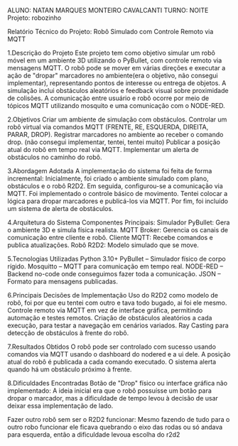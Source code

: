 ALUNO: NATAN MARQUES MONTEIRO CAVALCANTI
TURNO: NOITE
Projeto: robozinho

Relatório Técnico do Projeto: Robô Simulado com Controle Remoto via MQTT

1.Descrição do Projeto
Este projeto tem como objetivo simular um robô móvel em um ambiente 3D utilizando o PyBullet, com controle remoto via mensagens MQTT. O robô pode se mover em várias direções e executar a ação de "dropar" marcadores no ambiente(era o objetivo, não consegui implementar), representando pontos de interesse ou entrega de objetos.
A simulação inclui obstáculos aleatórios e feedback visual sobre proximidade de colisões. A comunicação entre usuário e robô ocorre por meio de tópicos MQTT utilizando mosquito e uma comunicação com o NODE-RED.

2.Objetivos
Criar um ambiente de simulação com obstáculos.
Controlar um robô virtual via comandos MQTT (FRENTE, RE, ESQUERDA, DIREITA, PARAR, DROP).
Registrar marcadores no ambiente ao receber o comando drop. (não consegui implementar, tentei, tentei muito)
Publicar a posição atual do robô em tempo real via MQTT.
Implementar um alerta de obstáculos no caminho do robô.

3.Abordagem Adotada
A implementação do sistema foi feita de forma incremental:
Inicialmente, foi criado o ambiente simulado com plano, obstáculos e o robô R2D2.
Em seguida, configurou-se a comunicação via MQTT.
Foi implementado o controle básico de movimento.
Tentei colocar a lógica para dropar marcadores e publicá-los via MQTT.
Por fim, foi incluído um sistema de alerta de obstáculos.

4.Arquitetura do Sistema
Componentes Principais:
Simulador PyBullet: Gera o ambiente 3D e simula física realista.
MQTT Broker: Gerencia os canais de comunicação entre cliente e robô.
Cliente MQTT: Recebe comandos e publica atualizações.
Robô R2D2: Modelo simulado que se move.

5.Tecnologias Utilizadas
Python 3.10+
PyBullet – Simulador físico de corpo rígido.
Mosquitto – MQTT para comunicação em tempo real.
NODE-RED – Backend no-code onde conseguimos fazer toda a comunicação.
JSON – Formato para mensagens publicadas.

6.Principais Decisões de Implementação
Uso do R2D2 como modelo de robô, foi por que eu tentei com outro e tava todo bugado, ai foi ele mesmo.
Controle remoto via MQTT em vez de interface gráfica, permitindo automação e testes remotos.
Criação de obstáculos aleatórios a cada execução, para testar a navegação em cenários variados.
Ray Casting para detecção de obstáculos à frente do robô.


7.Resultados Obtidos
O robô pode ser controlado com sucesso usando comandos via MQTT usando o dashboard do nodered e a ui dele.
A posição atual do robô é publicada a cada comando executado.
O sistema alerta quando há um obstáculo próximo à frente.

8.Dificuldades Encontradas
Botão de "Drop" físico ou interface gráfica não implementado:
A ideia inicial era que o robô possuísse um botão para dropar o marcador, mas a dificuldade de tempo levou à decisão de usar deixar essa implementação de lado.

Fazer outro robô sem ser o R2D2 funcionar:
Mesmo fazendo de tudo para o outro robo funcionar ele ficava quebrando o eixo das rodas ou só andava para esquerda, então a dificuldade levoua escolha do r2d2

